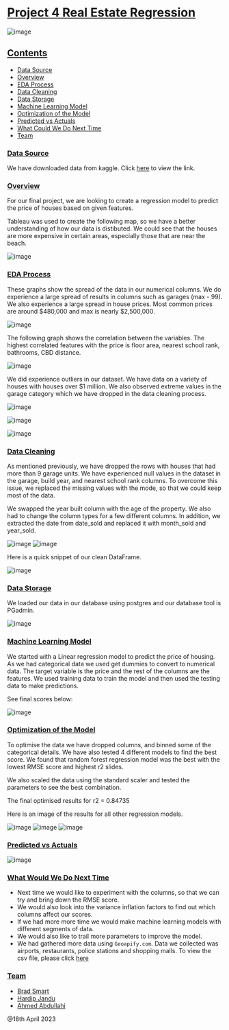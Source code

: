 # <ins>Project 4 Real Estate Regression</ins>

![image](https://user-images.githubusercontent.com/116304118/233195721-96264cdc-338f-4f96-bca5-274172b79ed1.png)

## <ins>Contents</ins>

* [Data Source](#dataset-header)
* [Overview](#overview-header)
* [EDA Process](#eda-header)
* [Data Cleaning](#clean-header)
* [Data Storage](#storage-header)
* [Machine Learning Model](#machine-header)
* [Optimization of the Model](#opt-header)
* [Predicted vs Actuals](#pre-header)
* [What Could We Do Next Time](#next-header)
* [Team](#team-header)


### <a id="dataset-header"></a><ins>Data Source</ins>


We have downloaded data from kaggle. Click [here](https://www.kaggle.com/datasets/syuzai/perth-house-prices) to view the link. 


### <a id="overview-header"></a><ins>Overview</ins>

For our final project, we are looking to create a regression model to predict the price of houses based on given features. 

Tableau was used to create the following map, so we have a better understanding of how our data is distibuted. 
We could see that the houses are more expensive in certain areas, especially those that are near the beach. 

![image](https://user-images.githubusercontent.com/116105684/233200524-1b848211-b32b-435f-8810-25e770217e1e.png)

### <a id="eda-header"></a><ins>EDA Process</ins>

These graphs show the spread of the data in our numerical columns. We do experience a large spread of results in columns such as garages (max - 99).
We also experience a large spread in house prices. Most common prices are around $480,000 and max is nearly $2,500,000. 


![image](https://user-images.githubusercontent.com/116105684/233201210-8478d3e9-fc18-4963-856b-34bd6441755e.png)


The following graph shows the correlation between the variables. The highest correlated features with the price is floor area, nearest school rank, bathrooms, CBD distance.

![image](https://user-images.githubusercontent.com/116304118/233220159-c947124a-b020-49a9-9fb7-37b8d23fd1c7.png)


We did experience outliers in our dataset. We have data on a variety of houses with houses over $1 million. We also observed extreme values in the garage category which we have dropped in the data cleaning process.

![image](https://user-images.githubusercontent.com/116304118/233220375-e2f83147-adbf-4682-bc86-927dbddf9702.png)

![image](https://user-images.githubusercontent.com/116105684/233201802-94baa90e-05be-412f-954b-fdd2ad34a1bf.png)

![image](https://user-images.githubusercontent.com/116105684/233201828-60057a2f-572f-478a-b41d-49a939399616.png)

### <a id="clean-header"></a><ins>Data Cleaning</ins>

As mentioned previously, we have dropped the rows with houses that had more than 9 garage units. We have experienced null values in the dataset in the garage, build year, and nearest school rank columns. To overcome this issue, we replaced the missing values with the mode, so that we could keep most of the data.

We swapped the year built column with the age of the property. We also had to change the column types for a few different columns. In addition, 
we extracted the date from date_sold and replaced it with month_sold and year_sold. 


![image](https://user-images.githubusercontent.com/116105684/233203730-941524fe-229d-4785-b053-0ede2128acc0.png)
![image](https://user-images.githubusercontent.com/116105684/233203755-751ea6b3-56f3-4954-8af3-4f7978cd0b94.png)

Here is a quick snippet of our clean DataFrame. 

![image](https://user-images.githubusercontent.com/116105684/233204505-30b383f0-12b7-4609-bd3c-4943e353a7ad.png)


### <a id="storage-header"></a><ins>Data Storage</ins>

We loaded our data in our database using postgres and our database tool is PGadmin.

![image](https://user-images.githubusercontent.com/116105684/233204622-3efdd444-26bb-4dd6-9976-7e6886760f91.png)


### <a id="machine-header"></a><ins>Machine Learning Model</ins>

We started with a Linear regression model to predict the price of housing. As we had categorical data we used get dummies to convert to numerical data. The target variable is the price and the rest of the columns are the features. We used training data to train the model and then used the testing data to make predictions.

See final scores below:

![image](https://user-images.githubusercontent.com/116105684/233204847-c6670f48-b7bb-4273-a1e6-bb6b84db6730.png)


### <a id="opt-header"></a><ins>Optimization of the Model</ins>

To optimise the data we have dropped columns, and binned some of the categorical details. We have also tested 4 different models to find the best score. We found that random forest regression model was the best with the lowest RMSE score and highest r2 slides.

We also scaled the data using the standard scaler and tested the parameters to see the best combination.

The final optimised results for r2 = 0.84735

Here is an image of the results for all other regression models.

![image](https://user-images.githubusercontent.com/116105684/233204924-e2b2af58-5b49-4b47-a0f5-1c4973ded497.png)
![image](https://user-images.githubusercontent.com/116105684/233204940-7cb429d5-97ec-4ea5-b20e-9b02599c2560.png)
![image](https://user-images.githubusercontent.com/116105684/233204949-8a22e735-6804-4afe-9906-1d2cf4df6f3e.png)



### <a id="pre-header"></a><ins>Predicted vs Actuals</ins>

![image](https://user-images.githubusercontent.com/116105684/233205023-f834b153-a7b5-4827-8488-1537187451dc.png)


### <a id="next-header"></a><ins>What Would We Do Next Time</ins>

* Next time we would like to experiment with the columns, so that we can try and bring down the RMSE score. 
* We would also look into the variance inflation factors to find out which columns affect our scores.
* If we had more more time we would make machine learning models with different segments of data.
* We would also like to trail more parameters to improve the model.
* We had gathered more data using `Geoapify.com`. Data we collected was airports, restaurants, police stations and shopping malls. To view the csv file, please click [here](https://github.com/bradsmart1998/Project_4_Real_Estate_Regression/blob/main/Data/collected_data_api.csv)

### <a id="team-header"></a><ins>Team</ins>
* [Brad Smart](https://github.com/bradsmart1998?tab=repositories)
* [Hardip Jandu](https://github.com/HJandu)
* [Ahmed Abdullahi](https://github.com/Ahmedabdullahi1)

@18th April 2023
